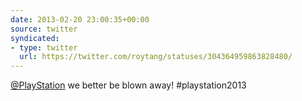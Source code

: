 ```yaml
---
date: 2013-02-20 23:00:35+00:00
source: twitter
syndicated:
- type: twitter
  url: https://twitter.com/roytang/statuses/304364959863828480/
---
```


[@PlayStation](https://twitter.com/PlayStation/) we better be blown away! #playstation2013
